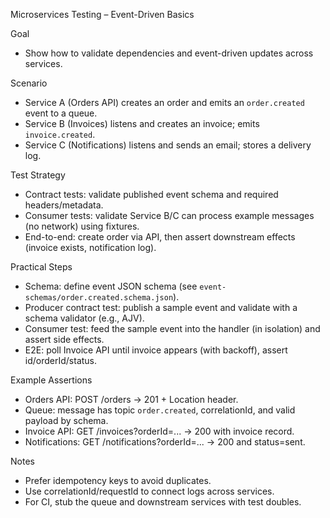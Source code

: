 Microservices Testing – Event-Driven Basics

Goal
- Show how to validate dependencies and event-driven updates across services.

Scenario
- Service A (Orders API) creates an order and emits an `order.created` event to a queue.
- Service B (Invoices) listens and creates an invoice; emits `invoice.created`.
- Service C (Notifications) listens and sends an email; stores a delivery log.

Test Strategy
- Contract tests: validate published event schema and required headers/metadata.
- Consumer tests: validate Service B/C can process example messages (no network) using fixtures.
- End-to-end: create order via API, then assert downstream effects (invoice exists, notification log).

Practical Steps
- Schema: define event JSON schema (see `event-schemas/order.created.schema.json`).
- Producer contract test: publish a sample event and validate with a schema validator (e.g., AJV).
- Consumer test: feed the sample event into the handler (in isolation) and assert side effects.
- E2E: poll Invoice API until invoice appears (with backoff), assert id/orderId/status.

Example Assertions
- Orders API: POST /orders -> 201 + Location header.
- Queue: message has topic `order.created`, correlationId, and valid payload by schema.
- Invoice API: GET /invoices?orderId=... -> 200 with invoice record.
- Notifications: GET /notifications?orderId=... -> 200 and status=sent.

Notes
- Prefer idempotency keys to avoid duplicates.
- Use correlationId/requestId to connect logs across services.
- For CI, stub the queue and downstream services with test doubles.

